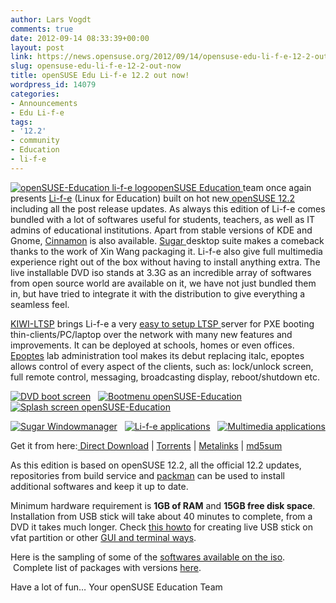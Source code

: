 ```yaml
---
author: Lars Vogdt
comments: true
date: 2012-09-14 08:33:39+00:00
layout: post
link: https://news.opensuse.org/2012/09/14/opensuse-edu-li-f-e-12-2-out-now/
slug: opensuse-edu-li-f-e-12-2-out-now
title: openSUSE Edu Li-f-e 12.2 out now!
wordpress_id: 14079
categories:
- Announcements
- Edu Li-f-e
tags:
- '12.2'
- community
- Education
- li-f-e
---
```


[![openSUSE-Education li-f-e logo](//lizards.opensuse.org/wp-content/uploads/2012/09/life-1221-228x300.png)](//en.opensuse.org/Portal:Education)[openSUSE Education ](//en.opensuse.org/Portal:Education)team once again presents [Li-f-e](//en.opensuse.org/openSUSE:Education-Li-f-e) (Linux for Education) built on hot new[ openSUSE 12.2](//en.opensuse.org/Portal:12.2) including all the post release updates. As always this edition of Li-f-e comes bundled with a lot of softwares useful for students, teachers, as well as IT admins of educational institutions. Apart from stable versions of KDE and Gnome, [Cinnamon](//cinnamon.linuxmint.com/) is also available. [Sugar ](//sugarlabs.org/)desktop suite makes a comeback thanks to the work of Xin Wang packaging it. Li-f-e also give full multimedia experience right out of the box without having to install anything extra. The live installable DVD iso stands at 3.3G as an incredible array of softwares from open source world are available on it, we have not just bundled them in, but have tried to integrate it with the distribution to give everything a seamless feel.

[KIWI-LTSP](//en.opensuse.org/Portal:KIWI-LTSP) brings Li-f-e a very [easy to setup LTSP ](//en.opensuse.org/SDB:LTSP_quick_start_12.2_Edu)server for PXE booting thin-clients/PC/laptop over the network with many new features and improvements. It can be deployed at schools, homes or even offices. [Epoptes](//www.epoptes.org/) lab administration tool makes its debut replacing italc, epoptes allows control of every aspect of the clients, such as: lock/unlock screen, full remote control, messaging, broadcasting display, reboot/shutdown etc.



[![DVD boot screen](//en.opensuse.org/images/thumb/4/48/Life1221-welcome.png/120px-Life1221-welcome.png)](//en.opensuse.org/File:Life1221-welcome.png)   [![Bootmenu openSUSE-Education](//en.opensuse.org/images/thumb/b/bc/Life1221-bootmenu.png/120px-Life1221-bootmenu.png)](//en.opensuse.org/File:Life1221-bootmenu.png)   [![Splash screen openSUSE-Education](//en.opensuse.org/images/thumb/f/f5/Life1221-splash.png/120px-Life1221-splash.png)](//en.opensuse.org/File:Life1221-splash.png)

[![Sugar Windowmanager](//en.opensuse.org/images/thumb/a/a4/Life1221-sugar.png/120px-Life1221-sugar.png)](//en.opensuse.org/File:Life1221-sugar.png)   [![Li-f-e applications](//en.opensuse.org/images/thumb/d/d1/Life1221-apps.png/120px-Life1221-apps.png)](//en.opensuse.org/File:Life1221-apps.png)   [![Multimedia applications](//en.opensuse.org/images/thumb/b/be/Life1221-multimedia.png/120px-Life1221-multimedia.png)](//en.opensuse.org/File:Life1221-multimedia.png)

Get it from here:[ Direct Download](https://sourceforge.net/projects/opensuse-edu/files/latest/download?source=files) | [Torrents](//www.opensuse-education.org/download/ISOs/openSUSE-Edu-li-f-e-12.2-latest-i686.iso.torrent) | [Metalinks](//www.opensuse-education.org/download/ISOs/openSUSE-Edu-li-f-e-12.2-1-i686.iso.meta4) | [md5sum](//www.opensuse-education.org/download/ISOs/openSUSE-Edu-li-f-e-12.2-latest-i686.iso.md5)

As this edition is based on openSUSE 12.2, all the official 12.2 updates, repositories from build service and [packman](//packman.links2linux.org/) can be used to install additional softwares and keep it up to date.

Minimum hardware requirement is **1GB of RAM** and **15GB free disk space**. Installation from USB stick will take about 40 minutes to complete, from a DVD it takes much longer. Check [this howto](//lizards.opensuse.org/2012/09/13/live-fat-stick/) for creating live USB stick on vfat partition or other [GUI and terminal ways](//en.opensuse.org/Live_USB_stick).

Here is the sampling of some of the [softwares available on the iso](//en.opensuse.org/openSUSE:Education-Li-f-e).  Complete list of packages with versions [here](//www.opensuse-education.org/%7Ecyberorg/opensuse-edu-life-1221-packages.html).

Have a lot of fun…
Your openSUSE Education Team
